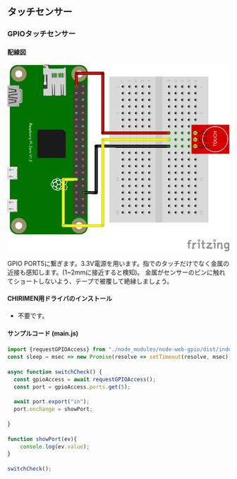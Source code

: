 ## タッチセンサー

### GPIOタッチセンサー

#### 配線図

![配線図](./PiZero_gpio_TTP223.png "schematic TP223")

GPIO PORT5に繋ぎます。3.3V電源を用います。指でのタッチだけでなく金属の近接も感知します。(1~2mmに接近すると検知)。
金属がセンサーのピンに触れてショートしないよう、テープで被覆して絶縁しましょう。

#### CHIRIMEN用ドライバのインストール

- 不要です。

#### サンプルコード (main.js)

```javascript
import {requestGPIOAccess} from "./node_modules/node-web-gpio/dist/index.js";
const sleep = msec => new Promise(resolve => setTimeout(resolve, msec));

async function switchCheck() {
  const gpioAccess = await requestGPIOAccess();
  const port = gpioAccess.ports.get(5);

  await port.export("in");
  port.onchange = showPort;

}

function showPort(ev){
	console.log(ev.value);
}

switchCheck();
```
